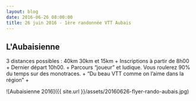 ```yaml
---
layout: blog
date: 2016-06-26 08:00:00
title: 26 juin 2016 - 1ère randonnée VTT Aubais
---
```


## L'Aubaisienne

3 distances possibles : 40km 30km et 15km +
Inscriptions à partir de 8h00 +
Dernier départ 10h00. +
Parcours “joueur” et ludique. Vous roulerez 90% du temps sur des monotraces. + 
“Du beau VTT comme on l’aime dans la région” +

![Aubaisienne 2016]({{ site.url }}/assets/20160626-flyer-rando-aubais.jpg)
